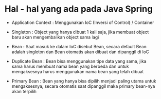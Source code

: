 # Hal - hal yang ada pada Java Spring

- Application Context
  : Menggunakan IoC (Inversi of Control) / Container

- Singleton
  : Object yang hanya dibuat 1 kali saja, jika membuat object baru akan mengembalikan object sama lagi

- Bean
  : Saat masuk ke dalam IoC disebut Bean, secara default Bean adalah singleton dan Bean otomatis akan dibuat dan dipanggil di IoC

- Duplicate Bean
  : Bean bisa menggunakan tipe data yang sama, jika sama harus membuat nama bean yang berbeda dan untuk mengaksesnya harus menggunakan nama bean yang telah dibuat

- Primary Bean
  : Bean yang hanya bisa dipilih menjadi paling utama untuk mengaksesnya, secara otomatis saat dipanggil maka primary bean-nya akan terpilih
